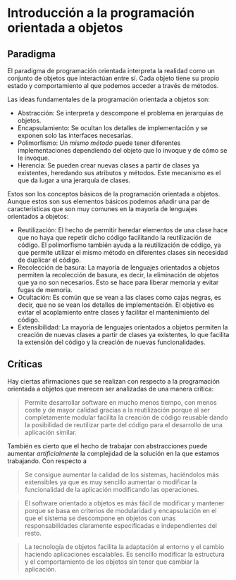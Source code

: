 # Introducción a la programación orientada a objetos

## Paradigma

El paradigma de programación orientada interpreta la realidad como un conjunto de objetos que interactúan entre sí. Cada objeto tiene su propio estado y comportamiento al que podemos acceder a través de métodos.

Las ideas fundamentales de la programación orientada a objetos son:

* Abstracción: Se interpreta y descompone el problema en jerarquías de objetos.
* Encapsulamiento: Se ocultan los detalles de implementación y se exponen solo las interfaces necesarias.
* Polimorfismo: Un _mismo método_ puede tener diferentes implementaciones dependiendo del objeto que lo invoque y de cómo se le invoque.
* Herencia: Se pueden crear nuevas clases a partir de clases ya existentes, heredando sus atributos y métodos. Este mecanismo es el que da lugar a una jerarquía de clases.

Estos son los conceptos básicos de la programación orientada a objetos. Aunque estos son sus elementos básicos podemos añadir una par de características que son muy comunes en la mayoría de lenguajes orientados a objetos:

* Reutilización: El hecho de permitir heredar elementos de una clase hace que no haya que repetir dicho código facilitando la reutilización de código. El polimorfismo también ayuda a la reutilización de código, ya que permite utilizar el mismo método en diferentes clases sin necesidad de duplicar el código.
* Recolección de basura: La mayoría de lenguajes orientados a objetos permiten la recolección de basura, es decir, la eliminación de objetos que ya no son necesarios. Esto se hace para liberar memoria y evitar fugas de memoria.
* Ocultación: Es común que se vean a las clases como cajas negras, es decir, que no se vean los detalles de implementación. El objetivo es evitar el acoplamiento entre clases y facilitar el mantenimiento del código.
* Extensibilidad: La mayoría de lenguajes orientados a objetos permiten la creación de nuevas clases a partir de clases ya existentes, lo que facilita la extensión del código y la creación de nuevas funcionalidades.

## Críticas

Hay ciertas afirmaciones que se realizan con respecto a la programación orientada a objetos que merecen ser analizadas de una manera crítica:

> Permite desarrollar software en mucho menos tiempo, con menos coste y de mayor calidad gracias a la reutilización porque al ser completamente modular facilita la creación de código reusable dando la posibilidad de reutilizar parte del código para el desarrollo de una aplicación similar.

También es cierto que el hecho de trabajar con abstracciones puede aumentar _artificialmente_ la complejidad de la solución en la que estamos trabajando. Con respecto a 

> Se consigue aumentar la calidad de los sistemas, haciéndolos más extensibles ya que es muy sencillo aumentar o modificar la funcionalidad de la aplicación modificando las operaciones.

> El software orientado a objetos es más fácil de modificar y mantener porque se basa en criterios de modularidad y encapsulación en el que el sistema se descompone en objetos con unas responsabilidades claramente especificadas e independientes del resto.

> La tecnología de objetos facilita la adaptación al entorno y el cambio haciendo aplicaciones escalables. Es sencillo modificar la estructura y el comportamiento de los objetos sin tener que cambiar la aplicación.

